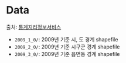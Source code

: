 Data
====

출처: [통계지리정보서비스](http://sgis.kostat.go.kr/statbd/statbd_03.vw)

* `2009_1_0/`: 2009년 기준 시, 도 경계 shapefile
* `2009_2_0/`: 2009년 기준 시구군 경계 shapefile
* `2009_3_0/`: 2009년 기준 읍면동 경계 shapefile
